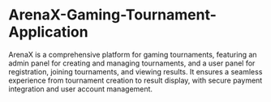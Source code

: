 # ArenaX-Gaming-Tournament-Application
ArenaX is a comprehensive platform for gaming tournaments, featuring an admin panel for creating and managing tournaments, and a user panel for registration, joining tournaments, and viewing results. It ensures a seamless experience from tournament creation to result display, with secure payment integration and user account management.
